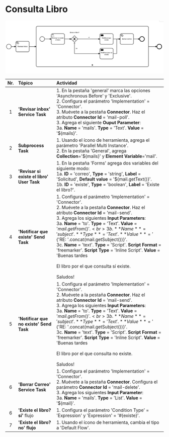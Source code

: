 # Consulta Libro

![BPMN Diagram](process.png)

|   Nr. | Tópico                                     | Actividad                                                                                                                                                                                                                                                                                                                                                                                                                                                                                                                                                                                                   |
| :---: | :---                                       | :---                                                                                                                                                                                                                                                                                                                                                                                                                                                                                                                                                                                                        |
|     1 | **'Revisar inbox' Service Task**           | 1. En la pestaña 'general' marca las opciones 'Asynchronous Before' y 'Exclusive'. <br> 2. Configura el parámetro 'Implementation' = 'Connector'. <br> 3. Muévete a la pestaña **Connector**. Haz el atributo **Connector Id** = 'mail-poll'.<br> 3. Agrega el siguiente **Ouput Parameter**:<br> 3a. **Name** = 'mails'. **Type** = 'Text'. **Value** = '${mails}'.                                                                                                                                                                                                                                        |
|     2 | **Subprocess Task**                        | 1. Usando el ícono de herramienta, agrega el parámetro 'Parallel Multi Instance'. <br> 2. En la pestaña 'General', agrega **Collection**='${mails}' y **Element Variable**='mail'.                                                                                                                                                                                                                                                                                                                                                                                                                          |
|     3 | **'Revisar si existe el libro' User Task** | 1. En la pestaña 'Forms' agrega dos variables del siguiente modo:<br> 1a. **ID** = 'correo', **Type** = 'string', **Label** = 'Solicitud', **Default value** = '${mail.getText()}'.<br> 1b. **ID** = 'existe', **Type** = 'boolean', **Label** = 'Existe el libro?'.                                                                                                                                                                                                                                                                                                                                        |
|     4 | **'Notificar que existe' Send Task**       | 1. Configura el parámetro 'Implementation' = 'Connector'. <br> 2. Muévete a la pestaña **Connector**. Haz el atributo **Connector Id** = 'mail-send'.<br> 3. Agrega los siguientes **Input Parameters**:<br> 3a. **Name** = 'to'. **Type** = 'Text'. **Value** = '${mail.getFrom()}'. <br> 3b. **Name** = 'subject'. **Type** = 'Text'. **Value** = '${'RE: '.concat(mail.getSubject())}'. <br> 3c. **Name** = 'text'. **Type** = 'Script'. **Script Format** = 'freemarker'. **Script Type** = 'Inline Script'. **Value** = 'Buenas tardes<br><br>El libro por el que consulta sí existe.<br><br>Saludos! |
|     5 | **'Notificar que no existe' Send Task**    | 1. Configura el parámetro 'Implementation' = 'Connector'. <br> 2. Muévete a la pestaña **Connector**. Haz el atributo **Connector Id** = 'mail-send'.<br> 3. Agrega los siguientes **Input Parameters**:<br> 3a. **Name** = 'to'. **Type** = 'Text'. **Value** = '${mail.getFrom()}'. <br> 3b. **Name** = 'subject'. **Type** = 'Text'. **Value** = '${'RE: '.concat(mail.getSubject())}'. <br> 3c. **Name** = 'text'. **Type** = 'Script'. **Script Format** = 'freemarker'. **Script Type** = 'Inline Script'. **Value** = 'Buenas tardes<br><br>El libro por el que consulta no existe.<br><br>Saludos! |
|     6 | **'Borrar Correo' Service Task**           | 1. Configura el parámetro 'Implementation' = 'Connector'. <br> 2. Muévete a la pestaña **Connector**. Configura el parámetro **Connector Id** = 'mail-delete'.<br> 3. Agrega los siguientes **Input Parameter**:<br> 3a. **Name** = 'mails'. **Type** = 'List'. **Value** = '${mail}'.                                                                                                                                                                                                                                                                                                                      |
|     6 | **'Existe el libro? sí'** flujo  | 1. Configura el parámetro 'Condition Type' = 'Expression' y 'Expression' = '#{existe}'.                                                                                                                                                                                                                                                                                                                                                                                                                                                                                                                     |
|     7 | **'Existe el libro? no' flujo** | 1. Usando el ícono de herramienta, cambia el tipo a 'Default Flow'.                                                                                                                                                                                                                                                                                                                                                                                                                                                                                                                                         |
